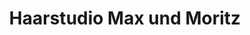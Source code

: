 ---
title: "Haarstudio Max und Moritz"
url: /niederwerrn/haarstudio-max-und-moritz/
shop: Friseur
---